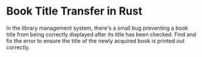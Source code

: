 # Book Title Transfer in Rust

In the library management system, there's a small bug preventing a book title from being correctly displayed after its title has been checked. Find and fix the error to ensure the title of the newly acquired book is printed out correctly.
